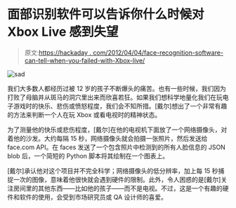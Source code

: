 # 面部识别软件可以告诉你什么时候对 Xbox Live 感到失望

> 原文:[https://hackaday . com/2012/04/04/face-recognition-software-can-tell-when-you-failed-with-Xbox-live/](https://hackaday.com/2012/04/04/facial-recognition-software-can-tell-when-youre-frustrated-with-xbox-live/)

![](../Images/1600b6ce4cacb5ec8756d3e38086d569.png "sad")

我们大多数人都经历过被 12 岁的孩子不断爆头的痛苦。也有一些时候，我们因为打败了母脑并从斑马的洞穴里出来而欣喜若狂。如果我们想科学地量化我们在玩电子游戏时的快乐、悲伤或愤怒程度，我们会不知所措。[戴尔]想出了一个非常有趣的方法来判断一个人在玩 Xbox 或看电视时的精神状态。

为了测量他的快乐或悲伤程度，[戴尔]在他的电视机下面放了一个网络摄像头，对着他的沙发。大约每隔 15 秒，网络摄像头就会拍摄一张照片，然后发送给 face.com API。在 faces 发送了一个包含照片中检测到的所有人脸信息的 JSON blob 后，一个简短的 Python 脚本将其绘制在一个图表上。

[戴尔]承认他对这个项目并不完全科学；网络摄像头的低分辨率，加上每 15 秒捕捉一次的图像，意味着他很快就会遇到硬件的限制。此外，令人困惑的是[戴尔]关注房间里的其他东西——比如他的孩子——而不是电视。不过，这是一个有趣的硬件和软件的使用，会受到市场研究员或 QA 设计师的喜爱。